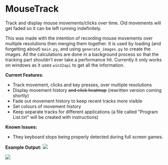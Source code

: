 # MouseTrack

Track and display mouse movements/clicks over time. Old movements will get faded so it can be left running indefinitely.

This was made with the intention of recording mouse movements over multiple resolutions then merging them together. It is used by loading (and forgetting about) `main.py`, and using `generate_images.py` to create the images. All the calculations are done in a background process so that the tracking part shouldn't ever take a performance hit. Currently it only works on windows as it uses `win32api` to get all the information.

<b>Current Features</b>:
 - Track movement, clicks and key presses, over multiple resolutions
 - Display movement history ~~and click heatmap~~ (rewritten version coming shortly)
 - Fade out movement history to keep recent tracks more visible
 - Set colours of movement history
 - Keep separate tracks for different applications (a file called "Program List.txt" will be created with instructions)
 
<b>Known Issues:</b>
 - They keyboard stops being properly detected during full screen games.
 
<b>Example Output:</b>
<img src="http://i.imgur.com/rsugV3F.jpg">

<img src="http://i.imgur.com/XuEY8yg.jpg">
